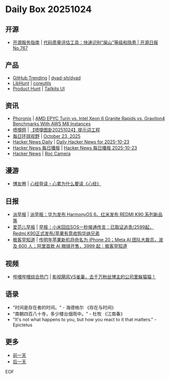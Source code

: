 # Daily Box 20251024

## 开源
- [开源服务指南](https://osguider.com/blog/) | [代码质量评估工具：快速识别“屎山”等级和隐患 | 开源日报 No.767](https://osguider.com/blog/post/daily/daily-767/)

## 产品
- [GitHub Trending](https://github.com/trending?since=daily) | [dyad-sh/dyad](https://github.com/dyad-sh/dyad)
- [LibHunt](https://www.libhunt.com/) | [coreutils](https://www.libhunt.com/r/coreutils/coreutils)
- [Product Hunt](https://www.producthunt.com) | [Tailkits UI](https://www.producthunt.com/products/tailkits)

## 资讯
- [Phoronix](https://www.phoronix.com/) | [AMD EPYC Turin vs. Intel Xeon 6 Granite Rapids vs. Graviton4 Benchmarks With AWS M8 Instances](https://www.phoronix.com/review/aws-m8a-m8g-m8i-benchmarks)
- [喷嚏网](http://www.dapenti.com/blog/blog.asp?subjectid=70&name=xilei) | [【喷嚏图卦20251024】提示词工程](http://www.dapenti.com/blog/more.asp?name=xilei&id=189036)
- [每日环球视野](https://idai.ly/) | [October 23, 2025](http://m.idai.ly/se/a193iG?1761177600)
- [Hacker News Daily](https://www.daemonology.net/hn-daily/) | [Daily Hacker News for 2025-10-23](https://www.daemonology.net/hn-daily/2025-10-23.html)
- [Hacker News 每日播报](https://hacker-news.agi.li/) | [Hacker News 每日播报 2025-10-23](https://hacker-news.agi.li/post/2025-10-23)
- [Hacker News](https://news.ycombinator.com/front) | [Roc Camera](https://news.ycombinator.com/item?id=45690251)

## 漫游
- [博友圈](https://www.boyouquan.com/home) | [心经导读・心累为什么要读《心经》](https://www.boyouquan.com/go?from=feed&link=https%3A%2F%2Fwww.buzhuse.com%2Fposts%2Fjingdian%2Fxinjingdaodu%2Fxin-lei-du-xin-jing%2F)

## 日报
- [派早报](https://sspai.com/tag/%E6%B4%BE%E6%97%A9%E6%8A%A5) | [派早报：华为发布 HarmonyOS 6、红米发布 REDMI K90 系列新品等](https://sspai.com/post/103316)
- [爱范儿早报](https://www.ifanr.com/category/ifanrnews) | [早报｜小米回应SOS一秒接通传言：已取证追责/2599起，Redmi K90正式发布/苹果有意收购华纳兄弟](https://www.ifanr.com/1642110)
- [极客早知道](https://www.geekpark.net/column/74) | [传明年苹果新机将命名为 iPhone 20；Meta AI 团队大裁员，波及 600 人；阿里首款 AI 眼镜开售，3999 起｜极客早知道](https://www.geekpark.net/news/355471)

## 视频
- [哔哩哔哩综合热门](https://www.bilibili.com/v/popular/all/) | [影视飓风VS雀巢，去千万粉丝博主的公司里躲猫猫！](https://b23.tv/BV1YosEzWERA)

## 语录
- "时间是存在者的时间。" - 海德格尔 《存在与时间》
- "南朝四百八十寺，多少楼台烟雨中。" - 杜牧 《江南春》
- "It's not what happens to you, but how you react to it that matters." - Epictetus

## 更多
- [前一天](daily-box-20251023.md)
- [后一天](daily-box-20251025.md)

EOF